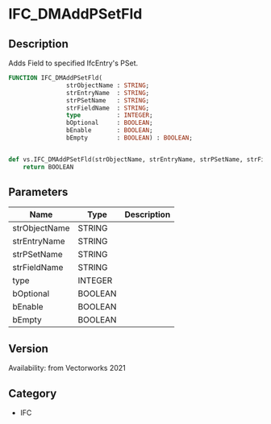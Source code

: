 # IFC_DMAddPSetFld

## Description
Adds Field to specified IfcEntry's PSet.

```pascal
FUNCTION IFC_DMAddPSetFld(
				strObjectName : STRING;
				strEntryName  : STRING;
				strPSetName   : STRING;
				strFieldName  : STRING;
				type          : INTEGER;
				bOptional     : BOOLEAN;
				bEnable       : BOOLEAN;
				bEmpty        : BOOLEAN) : BOOLEAN;
```

```python

def vs.IFC_DMAddPSetFld(strObjectName, strEntryName, strPSetName, strFieldName, type, bOptional, bEnable, bEmpty):
    return BOOLEAN
```

## Parameters
|Name|Type|Description|
|---|---|---|
|strObjectName|STRING||
|strEntryName|STRING||
|strPSetName|STRING||
|strFieldName|STRING||
|type|INTEGER||
|bOptional|BOOLEAN||
|bEnable|BOOLEAN||
|bEmpty|BOOLEAN||

## Version
Availability: from Vectorworks 2021
## Category
* IFC

